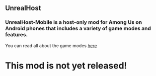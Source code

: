 ## UnrealHost

### UnrealHost-Mobile is a host-only mod for Among Us on Android phones that includes a variety of game modes and features.

You can read all about the game modes [here](https://github.com/MefaLoot/UnrealHost/blob/main/Gamemodes.md)

# This mod is not yet released!